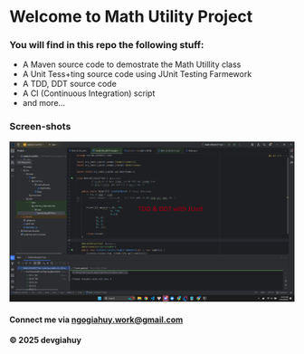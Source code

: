 # Welcome to Math Utility Project

### You will find in this repo the following stuff:

- A Maven source code to demostrate the Math Utillity class
- A Unit Tess+ting source code using JUnit Testing Farmework
- A TDD, DDT source code
- A CI (Continuous Integration) script
- and more...

### Screen-shots

<!-- <img alt="" src=""> -->

![Image show source code TDD-DDT](https://github.com/devgiahuy/mathutil-se1812/blob/main/image/Screenshot%20TDD-DDT.png)

#### Connect me via ngogiahuy.work@gmail.com

#### &#169; 2025 devgiahuy
